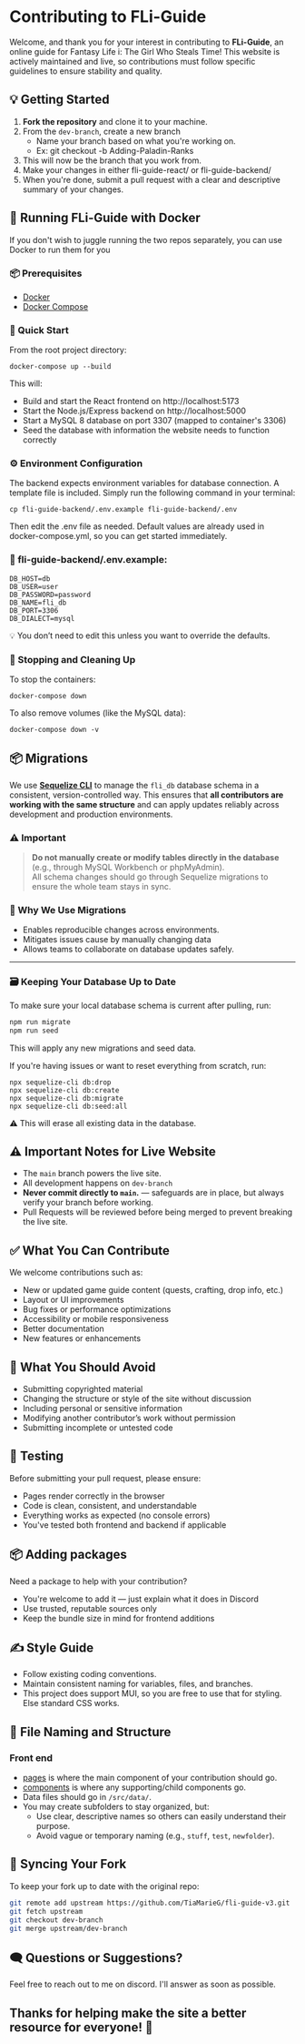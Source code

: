 # Contributing to FLi-Guide

Welcome, and thank you for your interest in contributing to **FLi-Guide**, an online guide for Fantasy Life i: The Girl Who Steals Time! This website is actively maintained and live, so contributions must follow specific guidelines to ensure stability and quality.

## 💡 Getting Started

1. **Fork the repository** and clone it to your machine.
2. From the `dev-branch`, create a new branch
   - Name your branch based on what you're working on.
   - Ex:  git checkout -b Adding-Paladin-Ranks
3. This will now be the branch that you work from.
4. Make your changes in either fli-guide-react/ or fli-guide-backend/
5. When you're done, submit a pull request with a clear and descriptive summary of your changes.

## 🐳 Running FLi-Guide with Docker

If you don't wish to juggle running the two repos separately, you can use Docker to run them for you

### 📦 Prerequisites
   - [Docker](/https://www.docker.com/)
   - [Docker Compose](https://docs.docker.com/compose/)

### 🚀 Quick Start
From the root project directory:

```
docker-compose up --build
```
This will:
- Build and start the React frontend on http://localhost:5173
- Start the Node.js/Express backend on http://localhost:5000
- Start a MySQL 8 database on port 3307 (mapped to container's 3306)
- Seed the database with information the website needs to function correctly

### ⚙️ Environment Configuration
The backend expects environment variables for database connection. A template file is included. Simply run the following command in your terminal:
```
cp fli-guide-backend/.env.example fli-guide-backend/.env
```
Then edit the .env file as needed. Default values are already used in docker-compose.yml, so you can get started immediately.

### 📁 fli-guide-backend/.env.example:
```
DB_HOST=db
DB_USER=user
DB_PASSWORD=password
DB_NAME=fli_db
DB_PORT=3306
DB_DIALECT=mysql
```
💡 You don’t need to edit this unless you want to override the defaults.

### 🧹 Stopping and Cleaning Up
To stop the containers:
```
docker-compose down
```
To also remove volumes (like the MySQL data):
```
docker-compose down -v
```

## 📦 Migrations

We use **[Sequelize CLI](https://sequelize.org/docs/v6/other-topics/migrations/)** to manage the `fli_db` database schema in a consistent, version-controlled way. This ensures that **all contributors are working with the same structure** and can apply updates reliably across development and production environments.

### ⚠️ Important

> **Do not manually create or modify tables directly in the database** (e.g., through MySQL Workbench or phpMyAdmin).  
> All schema changes should go through Sequelize migrations to ensure the whole team stays in sync.

### 📌 Why We Use Migrations

- Enables reproducible changes across environments.
- Mitigates issues cause by manually changing data
- Allows teams to collaborate on database updates safely.

---

### 🗃️ Keeping Your Database Up to Date
To make sure your local database schema is current after pulling, run:

```bash
npm run migrate
npm run seed
```
This will apply any new migrations and seed data.

If you're having issues or want to reset everything from scratch, run:
```
npx sequelize-cli db:drop
npx sequelize-cli db:create
npx sequelize-cli db:migrate
npx sequelize-cli db:seed:all
```
⚠️ This will erase all existing data in the database.

## ⚠️ Important Notes for Live Website

- The `main` branch powers the live site.
- All development happens on `dev-branch`
- **Never commit directly to `main`.** — safeguards are in place, but always verify your branch before working.
- Pull Requests will be reviewed before being merged to prevent breaking the live site.

## ✅ What You Can Contribute

We welcome contributions such as:

- New or updated game guide content (quests, crafting, drop info, etc.)
- Layout or UI improvements
- Bug fixes or performance optimizations
- Accessibility or mobile responsiveness
- Better documentation
- New features or enhancements

## 🚫 What You Should Avoid

- Submitting copyrighted material
- Changing the structure or style of the site without discussion
- Including personal or sensitive information
- Modifying another contributor’s work without permission
- Submitting incomplete or untested code

## 🧪 Testing

Before submitting your pull request, please ensure:
- Pages render correctly in the browser
- Code is clean, consistent, and understandable
- Everything works as expected (no console errors)
- You've tested both frontend and backend if applicable

## 📦 Adding packages

Need a package to help with your contribution?

- You're welcome to add it — just explain what it does in Discord
- Use trusted, reputable sources only
- Keep the bundle size in mind for frontend additions

## ✍️ Style Guide

- Follow existing coding conventions.
- Maintain consistent naming for variables, files, and branches.
- This project does support MUI, so you are free to use that for styling. Else standard CSS works.

## 📁 File Naming and Structure

### Front end
- [pages](../fli-guide-react/src/pages/) is where the main component of your contribution should go.
- [components](../fli-guide-react/src/components/) is where any supporting/child components go.
- Data files should go in `/src/data/`.
- You may create subfolders to stay organized, but:
   - Use clear, descriptive names so others can easily understand their purpose.
   - Avoid vague or temporary naming (e.g., `stuff`, `test`, `newfolder`).

## 🔄 Syncing Your Fork

To keep your fork up to date with the original repo:

```bash
git remote add upstream https://github.com/TiaMarieG/fli-guide-v3.git
git fetch upstream
git checkout dev-branch
git merge upstream/dev-branch
```

## 🗨️ Questions or Suggestions?

Feel free to reach out to me on discord. I'll answer as soon as possible.

## Thanks for helping make the site a better resource for everyone! 👾